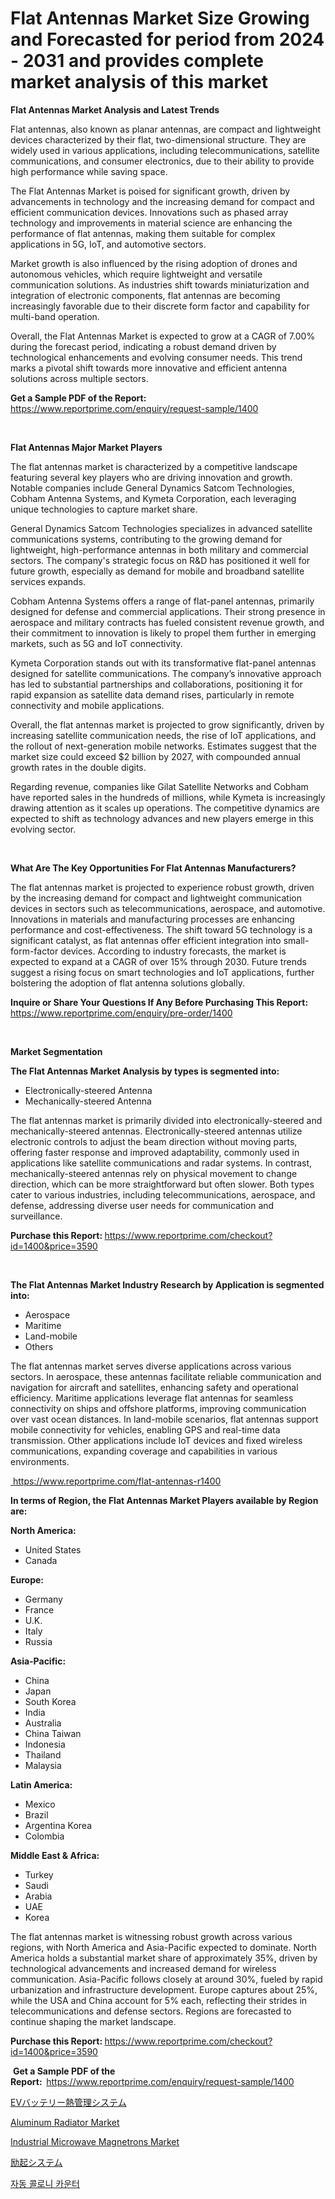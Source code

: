 <p><h1>Flat Antennas Market Size Growing and Forecasted for period from 2024 - 2031 and provides complete market analysis of this market</h1></p><p><strong>Flat Antennas Market Analysis and Latest Trends</strong></p>
<p><p>Flat antennas, also known as planar antennas, are compact and lightweight devices characterized by their flat, two-dimensional structure. They are widely used in various applications, including telecommunications, satellite communications, and consumer electronics, due to their ability to provide high performance while saving space.</p><p>The Flat Antennas Market is poised for significant growth, driven by advancements in technology and the increasing demand for compact and efficient communication devices. Innovations such as phased array technology and improvements in material science are enhancing the performance of flat antennas, making them suitable for complex applications in 5G, IoT, and automotive sectors. </p><p>Market growth is also influenced by the rising adoption of drones and autonomous vehicles, which require lightweight and versatile communication solutions. As industries shift towards miniaturization and integration of electronic components, flat antennas are becoming increasingly favorable due to their discrete form factor and capability for multi-band operation. </p><p>Overall, the Flat Antennas Market is expected to grow at a CAGR of 7.00% during the forecast period, indicating a robust demand driven by technological enhancements and evolving consumer needs. This trend marks a pivotal shift towards more innovative and efficient antenna solutions across multiple sectors.</p></p>
<p><strong>Get a Sample PDF of the Report:&nbsp;</strong> <a href="https://www.reportprime.com/enquiry/request-sample/1400">https://www.reportprime.com/enquiry/request-sample/1400</a></p>
<p>&nbsp;</p>
<p><strong>Flat Antennas Major Market Players</strong></p>
<p><p>The flat antennas market is characterized by a competitive landscape featuring several key players who are driving innovation and growth. Notable companies include General Dynamics Satcom Technologies, Cobham Antenna Systems, and Kymeta Corporation, each leveraging unique technologies to capture market share.</p><p>General Dynamics Satcom Technologies specializes in advanced satellite communications systems, contributing to the growing demand for lightweight, high-performance antennas in both military and commercial sectors. The company's strategic focus on R&D has positioned it well for future growth, especially as demand for mobile and broadband satellite services expands.</p><p>Cobham Antenna Systems offers a range of flat-panel antennas, primarily designed for defense and commercial applications. Their strong presence in aerospace and military contracts has fueled consistent revenue growth, and their commitment to innovation is likely to propel them further in emerging markets, such as 5G and IoT connectivity.</p><p>Kymeta Corporation stands out with its transformative flat-panel antennas designed for satellite communications. The company’s innovative approach has led to substantial partnerships and collaborations, positioning it for rapid expansion as satellite data demand rises, particularly in remote connectivity and mobile applications.</p><p>Overall, the flat antennas market is projected to grow significantly, driven by increasing satellite communication needs, the rise of IoT applications, and the rollout of next-generation mobile networks. Estimates suggest that the market size could exceed $2 billion by 2027, with compounded annual growth rates in the double digits.</p><p>Regarding revenue, companies like Gilat Satellite Networks and Cobham have reported sales in the hundreds of millions, while Kymeta is increasingly drawing attention as it scales up operations. The competitive dynamics are expected to shift as technology advances and new players emerge in this evolving sector.</p></p>
<p>&nbsp;</p>
<p><strong>What Are The Key Opportunities For Flat Antennas Manufacturers?</strong></p>
<p><p>The flat antennas market is projected to experience robust growth, driven by the increasing demand for compact and lightweight communication devices in sectors such as telecommunications, aerospace, and automotive. Innovations in materials and manufacturing processes are enhancing performance and cost-effectiveness. The shift toward 5G technology is a significant catalyst, as flat antennas offer efficient integration into small-form-factor devices. According to industry forecasts, the market is expected to expand at a CAGR of over 15% through 2030. Future trends suggest a rising focus on smart technologies and IoT applications, further bolstering the adoption of flat antenna solutions globally.</p></p>
<p><strong>Inquire or Share Your Questions If Any Before Purchasing This Report:</strong> <a href="https://www.reportprime.com/enquiry/pre-order/1400">https://www.reportprime.com/enquiry/pre-order/1400</a></p>
<p>&nbsp;</p>
<p><strong>Market Segmentation</strong></p>
<p><strong>The Flat Antennas Market Analysis by types is segmented into:</strong></p>
<p><ul><li>Electronically-steered Antenna</li><li>Mechanically-steered Antenna</li></ul></p>
<p><p>The flat antennas market is primarily divided into electronically-steered and mechanically-steered antennas. Electronically-steered antennas utilize electronic controls to adjust the beam direction without moving parts, offering faster response and improved adaptability, commonly used in applications like satellite communications and radar systems. In contrast, mechanically-steered antennas rely on physical movement to change direction, which can be more straightforward but often slower. Both types cater to various industries, including telecommunications, aerospace, and defense, addressing diverse user needs for communication and surveillance.</p></p>
<p><strong>Purchase this Report:&nbsp;</strong><a href="https://www.reportprime.com/checkout?id=1400&price=3590">https://www.reportprime.com/checkout?id=1400&price=3590</a></p>
<p>&nbsp;</p>
<p><strong>The Flat Antennas Market Industry Research by Application is segmented into:</strong></p>
<p><ul><li>Aerospace</li><li>Maritime</li><li>Land-mobile</li><li>Others</li></ul></p>
<p><p>The flat antennas market serves diverse applications across various sectors. In aerospace, these antennas facilitate reliable communication and navigation for aircraft and satellites, enhancing safety and operational efficiency. Maritime applications leverage flat antennas for seamless connectivity on ships and offshore platforms, improving communication over vast ocean distances. In land-mobile scenarios, flat antennas support mobile connectivity for vehicles, enabling GPS and real-time data transmission. Other applications include IoT devices and fixed wireless communications, expanding coverage and capabilities in various environments.</p></p>
<p><a href="https://www.reportprime.com/flat-antennas-r1400">&nbsp;https://www.reportprime.com/flat-antennas-r1400</a></p>
<p><strong>In terms of Region, the Flat Antennas Market Players available by Region are:</strong></p>
<p>
    <p> <strong> North America: </strong>
        <ul>
            <li>United States</li>
            <li>Canada</li>
        </ul>
        </p> 
    <p> <strong> Europe: </strong>
        <ul>
            <li>Germany</li>
            <li>France</li>
            <li>U.K.</li>
            <li>Italy</li>
            <li>Russia</li>
        </ul>
        </p> 
    <p> <strong> Asia-Pacific: </strong>
        <ul>
            <li>China</li>
            <li>Japan</li>
            <li>South Korea</li>
            <li>India</li>
            <li>Australia</li>
            <li>China Taiwan</li>
            <li>Indonesia</li>
            <li>Thailand</li>
            <li>Malaysia</li>
        </ul>
        </p> 
    <p> <strong> Latin America: </strong>
        <ul>
            <li>Mexico</li>
            <li>Brazil</li>
            <li>Argentina Korea</li>
            <li>Colombia</li>
        </ul>
        </p> 
    <p> <strong> Middle East & Africa: </strong>
        <ul>
            <li>Turkey</li>
            <li>Saudi</li>
            <li>Arabia</li>
            <li>UAE</li>
            <li>Korea</li>
        </ul>
    </p>
    </p>
<p><p>The flat antennas market is witnessing robust growth across various regions, with North America and Asia-Pacific expected to dominate. North America holds a substantial market share of approximately 35%, driven by technological advancements and increased demand for wireless communication. Asia-Pacific follows closely at around 30%, fueled by rapid urbanization and infrastructure development. Europe captures about 25%, while the USA and China account for 5% each, reflecting their strides in telecommunications and defense sectors. Regions are forecasted to continue shaping the market landscape.</p></p>
<p><strong>Purchase this Report: </strong><a href="https://www.reportprime.com/checkout?id=1400&price=3590">https://www.reportprime.com/checkout?id=1400&price=3590</a></p>
<p>&nbsp;<strong>Get a Sample PDF of the Report:&nbsp;&nbsp;</strong><a href="https://www.reportprime.com/enquiry/request-sample/1400">https://www.reportprime.com/enquiry/request-sample/1400</a></p>
<p><strong></strong></p>
<p><p><a href="https://medium.com/@mandysw5k1a/ev%E3%83%90%E3%83%83%E3%83%86%E3%83%AA%E3%83%BC%E7%86%B1%E7%AE%A1%E7%90%86%E3%82%B7%E3%82%B9%E3%83%86%E3%83%A0%E5%B8%82%E5%A0%B4%E3%82%B7%E3%82%A7%E3%82%A2%E3%81%A8%E5%B8%82%E5%A0%B4%E5%88%86%E6%9E%90-2024%E5%B9%B4%E3%81%8B%E3%82%892031%E5%B9%B4%E3%81%AE%E6%88%90%E9%95%B7%E3%83%88%E3%83%AC%E3%83%B3%E3%83%89%E3%81%A8%E4%BA%88%E6%B8%AC-90cee065d1ab">EVバッテリー熱管理システム</a></p><p><a href="https://www.linkedin.com/pulse/global-aluminum-radiator-market-analysis-key-trends-future-vas9f?trackingId=mucQDRTCSCGv%2FZJFj90L2w%3D%3D">Aluminum Radiator Market</a></p><p><a href="https://issuu.com/reportprime-2/docs/industrial-microwave-magnetrons-mar_06ea7fbe66a55e">Industrial Microwave Magnetrons Market</a></p><p><a href="https://medium.com/@mandysw5k1a/%E5%8A%B1%E8%B5%B7%E7%B3%BB%E7%B5%B1%E5%B8%82%E5%A0%B4%E6%A6%82%E8%A6%81-2024%E5%B9%B4%E3%81%8B%E3%82%892031%E5%B9%B4%E3%81%BE%E3%81%A7%E3%81%AE%E4%B8%96%E7%95%8C%E5%B8%82%E5%A0%B4%E5%8B%95%E5%90%91%E3%81%A8%E5%B0%86%E6%9D%A5%E3%81%AE%E5%B1%95%E6%9C%9B-da876f674a50">励起システム</a></p><p><a href="https://medium.com/@addiehirthe50/%EA%B8%80%EB%A1%9C%EB%B2%8C-%EC%9E%90%EB%8F%99-%EC%A7%91%EB%9D%BD-%EA%B3%84%EC%88%98%EA%B8%B0-%EC%8B%9C%EC%9E%A5-%EB%8F%99%ED%96%A5-2024%EB%85%84%EB%B6%80%ED%84%B0-2031%EB%85%84%EA%B9%8C%EC%A7%80%EC%9D%98-%EC%84%B1%EC%9E%A5-%EA%B8%B0%ED%9A%8C%EC%99%80-%EB%8F%84%EC%A0%84%EC%97%90-%EB%8C%80%ED%95%9C-%ED%86%B5%EC%B0%B0%EB%A0%A5-4ad94ec22d65">자동 콜로니 카운터</a></p></p>